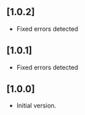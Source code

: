 ## [1.0.2]

* Fixed errors detected

## [1.0.1]

* Fixed errors detected

## [1.0.0]

* Initial version.
